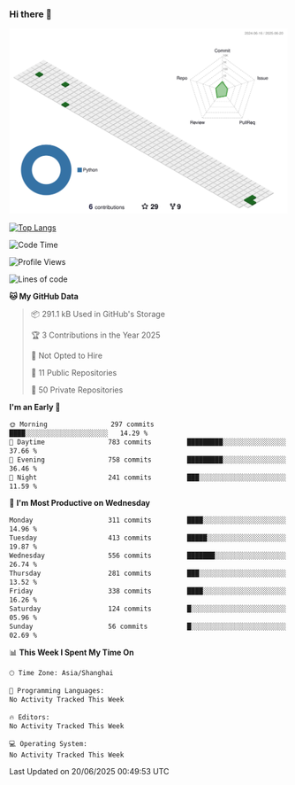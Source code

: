 ### Hi there 👋

![](./profile-3d-contrib/profile-green-animate.svg)

 

[![Top Langs](https://github-readme-stats.vercel.app/api/top-langs/?username=fly2tomato)](https://github.com/anuraghazra/github-readme-stats)


 

<!--START_SECTION:waka-->
![Code Time](http://img.shields.io/badge/Code%20Time-5%20hrs%2042%20mins-blue)

![Profile Views](http://img.shields.io/badge/Profile%20Views-0-blue)

![Lines of code](https://img.shields.io/badge/From%20Hello%20World%20I%27ve%20Written-527.9%20thousand%20lines%20of%20code-blue)

**🐱 My GitHub Data** 

> 📦 291.1 kB Used in GitHub's Storage 
 > 
> 🏆 3 Contributions in the Year 2025
 > 
> 🚫 Not Opted to Hire
 > 
> 📜 11 Public Repositories 
 > 
> 🔑 50 Private Repositories 
 > 
**I'm an Early 🐤** 

```text
🌞 Morning                297 commits         ████░░░░░░░░░░░░░░░░░░░░░   14.29 % 
🌆 Daytime                783 commits         █████████░░░░░░░░░░░░░░░░   37.66 % 
🌃 Evening                758 commits         █████████░░░░░░░░░░░░░░░░   36.46 % 
🌙 Night                  241 commits         ███░░░░░░░░░░░░░░░░░░░░░░   11.59 % 
```
📅 **I'm Most Productive on Wednesday** 

```text
Monday                   311 commits         ████░░░░░░░░░░░░░░░░░░░░░   14.96 % 
Tuesday                  413 commits         █████░░░░░░░░░░░░░░░░░░░░   19.87 % 
Wednesday                556 commits         ███████░░░░░░░░░░░░░░░░░░   26.74 % 
Thursday                 281 commits         ███░░░░░░░░░░░░░░░░░░░░░░   13.52 % 
Friday                   338 commits         ████░░░░░░░░░░░░░░░░░░░░░   16.26 % 
Saturday                 124 commits         █░░░░░░░░░░░░░░░░░░░░░░░░   05.96 % 
Sunday                   56 commits          █░░░░░░░░░░░░░░░░░░░░░░░░   02.69 % 
```


📊 **This Week I Spent My Time On** 

```text
🕑︎ Time Zone: Asia/Shanghai

💬 Programming Languages: 
No Activity Tracked This Week

🔥 Editors: 
No Activity Tracked This Week

💻 Operating System: 
No Activity Tracked This Week
```


 Last Updated on 20/06/2025 00:49:53 UTC
<!--END_SECTION:waka-->
